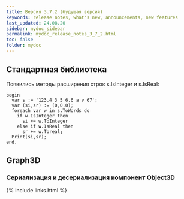 ```yaml
---
title: Версия 3.7.2 (будущая версия)
keywords: release notes, what's new, announcements, new features
last_updated: 24.08.20
sidebar: mydoc_sidebar
permalink: mydoc_release_notes_3_7_2.html
toс: false
folder: mydoc
---
```


## Стандартная библиотека

Появились методы расширения строк s.IsInteger и s.IsReal:

```
begin
  var s := '123.4 3 5 6.6 a v 67';
  var (si,sr) := (0,0.0);
  foreach var w in s.ToWords do
    if w.IsInteger then
      si += w.ToInteger
    else if w.IsReal then
      sr += w.Toreal;
  Print(si,sr);  
end.
```

## Graph3D

### Сериализация и десериализация компонент Object3D 





{% include links.html %}

